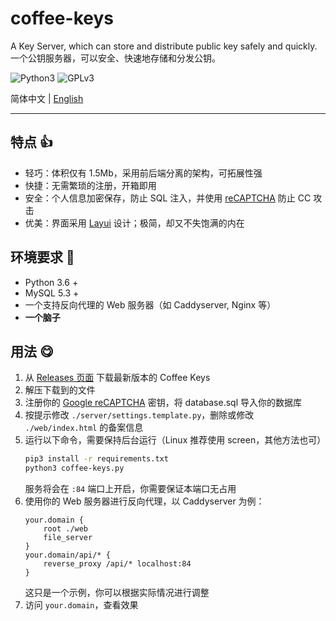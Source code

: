 # coffee-keys
A Key Server, which can store and distribute public key safely and quickly.  
一个公钥服务器，可以安全、快速地存储和分发公钥。

![Python3](https://img.shields.io/badge/Python-3-python?color=3776AB&&logo=python) ![GPLv3](https://img.shields.io/github/license/super-coffee/coffee-keys)

简体中文 | [English](/README_en.md)

---
## 特点 👍
- 轻巧：体积仅有 1.5Mb，采用前后端分离的架构，可拓展性强
- 快捷：无需繁琐的注册，开箱即用
- 安全：个人信息加密保存，防止 SQL 注入，并使用 [reCAPTCHA](https://www.google.com/recaptcha) 防止 CC 攻击
- 优美：界面采用 [Layui](https://www.layui.com/) 设计；极简，却又不失饱满的内在

## 环境要求 🌵
- Python 3.6 +
- MySQL 5.3 +
- 一个支持反向代理的 Web 服务器（如 Caddyserver, Nginx 等）
- **一个脑子**

## 用法  😋
1. 从 [Releases 页面](https://github.com/super-coffee/coffee-keys/releases) 下载最新版本的 Coffee Keys
2. 解压下载到的文件
3. 注册你的 [Google reCAPTCHA](https://www.google.com/recaptcha/admin) 密钥，将 database.sql 导入你的数据库
4. 按提示修改 `./server/settings.template.py`，删除或修改 `./web/index.html` 的备案信息
5. 运行以下命令，需要保持后台运行（Linux 推荐使用 screen，其他方法也可）
    ``` bash
    pip3 install -r requirements.txt
    python3 coffee-keys.py
    ```
    服务将会在 `:84` 端口上开启，你需要保证本端口无占用
6. 使用你的 Web 服务器进行反向代理，以 Caddyserver 为例：
    ``` caddyfile
    your.domain {
        root ./web
        file_server
    }
    your.domain/api/* {
        reverse_proxy /api/* localhost:84
    }
    ```
    这只是一个示例，你可以根据实际情况进行调整
7. 访问 `your.domain`，查看效果

